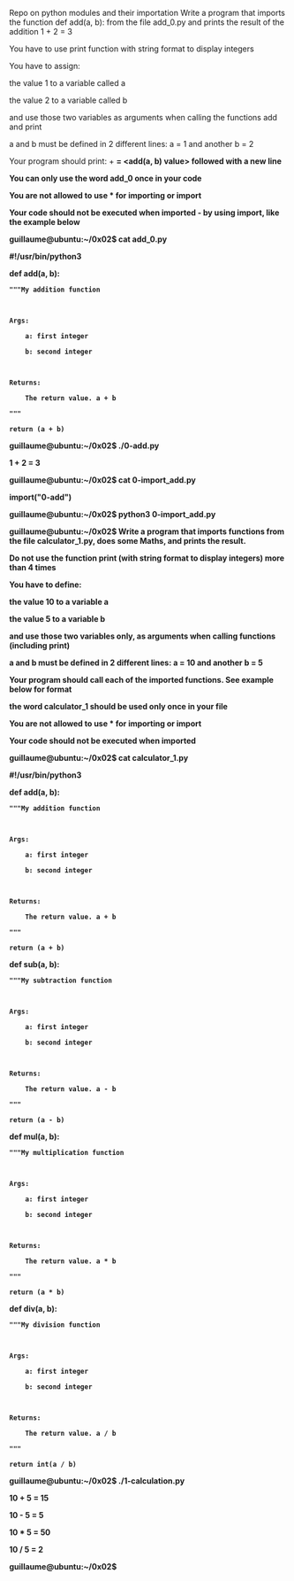 Repo on python modules and their importation
Write a program that imports the function def add(a, b): from the file add_0.py and prints the result of the addition 1 + 2 = 3



You have to use print function with string format to display integers

You have to assign:

the value 1 to a variable called a

the value 2 to a variable called b

and use those two variables as arguments when calling the functions add and print

a and b must be defined in 2 different lines: a = 1 and another b = 2

Your program should print: <a value> + <b value> = <add(a, b) value> followed with a new line

You can only use the word add_0 once in your code

You are not allowed to use * for importing or __import__

Your code should not be executed when imported - by using __import__, like the example below

guillaume@ubuntu:~/0x02$ cat add_0.py

#!/usr/bin/python3

def add(a, b):

    """My addition function



    Args:

        a: first integer

        b: second integer



    Returns:

        The return value. a + b

    """

    return (a + b)



guillaume@ubuntu:~/0x02$ ./0-add.py

1 + 2 = 3

guillaume@ubuntu:~/0x02$ cat 0-import_add.py

__import__("0-add")

guillaume@ubuntu:~/0x02$ python3 0-import_add.py 

guillaume@ubuntu:~/0x02$ 
Write a program that imports functions from the file calculator_1.py, does some Maths, and prints the result.



Do not use the function print (with string format to display integers) more than 4 times

You have to define:

the value 10 to a variable a

the value 5 to a variable b

and use those two variables only, as arguments when calling functions (including print)

a and b must be defined in 2 different lines: a = 10 and another b = 5

Your program should call each of the imported functions. See example below for format

the word calculator_1 should be used only once in your file

You are not allowed to use * for importing or __import__

Your code should not be executed when imported

guillaume@ubuntu:~/0x02$ cat calculator_1.py

#!/usr/bin/python3

def add(a, b):

    """My addition function



    Args:

        a: first integer

        b: second integer



    Returns:

        The return value. a + b

    """

    return (a + b)





def sub(a, b):

    """My subtraction function



    Args:

        a: first integer

        b: second integer



    Returns:

        The return value. a - b

    """

    return (a - b)





def mul(a, b):

    """My multiplication function



    Args:

        a: first integer

        b: second integer



    Returns:

        The return value. a * b

    """

    return (a * b)





def div(a, b):

    """My division function



    Args:

        a: first integer

        b: second integer



    Returns:

        The return value. a / b

    """

    return int(a / b)



guillaume@ubuntu:~/0x02$ ./1-calculation.py

10 + 5 = 15

10 - 5 = 5

10 * 5 = 50

10 / 5 = 2

guillaume@ubuntu:~/0x02$

